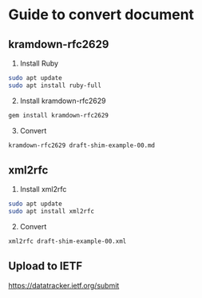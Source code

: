 # Guide to convert document

## kramdown-rfc2629

1. Install Ruby

```bash
sudo apt update
sudo apt install ruby-full
```

2. Install kramdown-rfc2629

```bash
gem install kramdown-rfc2629
```

3. Convert

```bash
kramdown-rfc2629 draft-shim-example-00.md
```

## xml2rfc

1. Install xml2rfc

```bash
sudo apt update
sudo apt install xml2rfc
```

2. Convert

```bash
xml2rfc draft-shim-example-00.xml
```

## Upload to IETF

https://datatracker.ietf.org/submit
